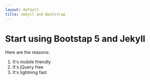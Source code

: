 ```yaml
---
layout: default
title: Jekyll and Bootstrap
---
```


# Start using Bootstap 5 and Jekyll

Here are the reasons:

1. It's mobile friendly
2. It's jQuery free
3. It's lightning fast

